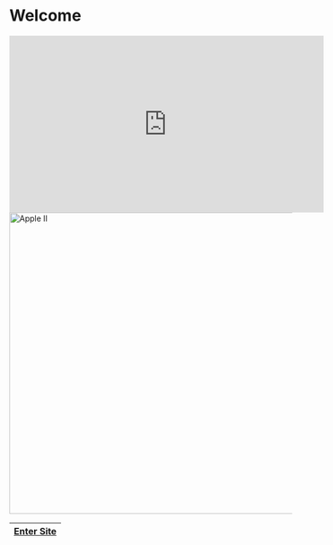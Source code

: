 # Welcome

<iframe width="560" height="315" src="https://www.youtube-nocookie.com/embed/fPY1ALGTxM0?controls=0" frameborder="0" allow="accelerometer; autoplay; encrypted-media; gyroscope; picture-in-picture" allowfullscreen></iframe>

<img title="" src="http://ids.si.edu/ids/deliveryService?id=NMAH-91-14186&max=1000" alt="Apple II" width="537">

| [Enter Site](/Sites/About_Steve_Jobs.md) |
| ---------------------------------------- |
